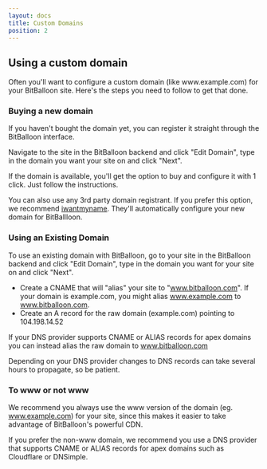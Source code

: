 ```yaml
---
layout: docs
title: Custom Domains
position: 2
---
```


## Using a custom domain

<p class="lead">Often you'll want to configure a custom domain (like www.example.com) for your BitBalloon site. Here's the steps you need to follow to get that done.</p>

### Buying a new domain

If you haven't bought the domain yet, you can register it straight through the BitBalloon interface.

Navigate to the site in the BitBalloon backend and click "Edit Domain", type in the domain you want your site on and click "Next".

If the domain is available, you'll get the option to buy and configure it with 1 click. Just follow the instructions.

You can also use any 3rd party domain registrant. If you prefer this option, we recommend [iwantmyname](https://iwantmyname.com/services/developer/bitballoon-custom-domain). They'll automatically configure your new domain for BitBallloon.

### Using an Existing Domain

To use an existing domain with BitBalloon, go to your site in the BitBalloon backend and click "Edit Domain", type in the domain you want for your site on and click "Next".

* Create a CNAME that will "alias" your site to "www.bitballoon.com". If your domain is example.com, you might alias www.example.com to www.bitballoon.com.
* Create an A record for the raw domain (example.com) pointing to 104.198.14.52

If your DNS provider supports CNAME or ALIAS records for apex domains you can instead alias the raw domain to www.bitballoon.com

Depending on your DNS provider changes to DNS records can take several hours to propagate, so be patient.

### To www or not www

We recommend you always use the www version of the domain (eg. www.example.com) for your site, since this makes it easier to take advantage of BitBalloon's powerful CDN.

If you prefer the non-www domain, we recommend you use a DNS provider that supports CNAME or ALIAS records for apex domains such as Cloudflare or DNSimple.

